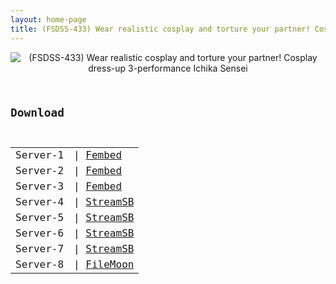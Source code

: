 ```yaml
---
layout: home-page
title: (FSDSS-433) Wear realistic cosplay and torture your partner! Cosplay dress-up 3-performance Ichika Sensei
---
```

<center>
<img src="https://blogger.googleusercontent.com/img/b/R29vZ2xl/AVvXsEjfJ_KjIdXoHOfIwZ-indAsBuesputsfxorm2uMYeERe9w-xSywNq1w7BqxD1L3mWCZJWDO1wz-wxrdK3MwQfr6a7RvCtpO8pDAHm4tDuZoMQtGX7KaIAHpJMT6PIdCZ7osj-epKSNgPOigojkROt3fyqJO-rHGjthQlfCJ17nshRzQ3tIUUE0PPxL7/s1600/fsdss433_1200.jpg" alt="(FSDSS-433) Wear realistic cosplay and torture your partner! Cosplay dress-up 3-performance Ichika Sensei">
</center>
<pre><code>
<h2>Download</h2>
<table><tbody>
<tr>
<td>Server-1</td>
<td>| <a href="https://fakyutube.com/f/z5zqkijq66zgrlw" target="_blank">Fembed</a></td>
</tr>
<tr>
<td>Server-2</td>
<td>| <a href="https://watchjavnow.xyz/f/znj3gujq66j2p64" target="_blank">Fembed</a></td>
</tr>
<tr>
<td>Server-3</td>
<td>| <a href="https://cloudrls.com/f/wjpgdhnyj482j7y" target="_blank">Fembed</a></td>
</tr>
<tr>
<td>Server-4</td>
<td>| <a href="https://sbthe.com/d/tlbbwwq1gy0j.html" target="_blank">StreamSB</a></td>
</tr>
<tr>
<td>Server-5</td>
<td>| <a href="https://playerls.com/d/h4v2k7e2d12e.html" target="_blank">StreamSB</a></td>
</tr>
<tr>
<td>Server-6</td>
<td>| <a href="https://javside.com/d/sg33spgzcusd.html" target="_blank">StreamSB</a></td>
</tr>
<tr>
<td>Server-7</td>
<td>| <a href="https://sbthe.com/d/ee0853lr2cbc.html" target="_blank">StreamSB</a></td>
</tr>
<tr>
<td>Server-8</td>
<td>| <a href="https://filemoon.sx/d/gtytllg3spfe" target="_blank">FileMoon</a></td>
</tr>
</tbody></table>
</code></pre>
